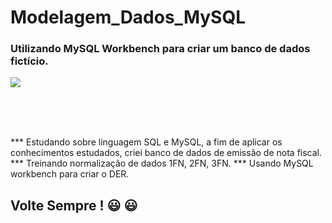 # Modelagem_Dados_MySQL

### Utilizando MySQL Workbench para criar um banco de dados fictício.


<div>
  <img src = "https://user-images.githubusercontent.com/96260598/165171686-2a242ac2-7092-425b-9b65-b18b89b112f9.jpg"/> 
</div> 

<br><br><br>


*** Estudando sobre linguagem SQL e MySQL, a fim de aplicar os conhecimentos estudados, criei banco de dados de emissão de nota fiscal. 
*** Treinando normalização de dados 1FN, 2FN, 3FN.
*** Usando MySQL workbench para criar o DER. 


## Volte Sempre ! :smiley: :smiley:
